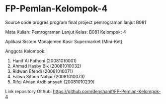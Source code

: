 # FP-Pemlan-Kelompok-4
Source code progres program final project pemrograman lanjut B081

Mata Kuliah: Pemrograman Lanjut
Kelas: B081
Kelompok: 4

Aplikasi Sistem Manajemen Kasir Supermarket (Mini-Ket)

Anggota Kelompok:

1. Hanif Al Fathoni (20081010001)
2. Ahmad Hasby Bik (20081010032)
3. Ridwan Efendi (20081010071)
4. Fatwa Sifaun Nahar (20081010073)
5. Rifqi Alvian Ardhiansyah (20081010239)

Link repository Github: https://github.com/denshanif/FP-Pemlan-Kelompok-4
